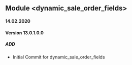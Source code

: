 ## Module <dynamic_sale_order_fields>

#### 14.02.2020
#### Version 13.0.1.0.0
##### ADD

- Initial Commit for dynamic_sale_order_fields


